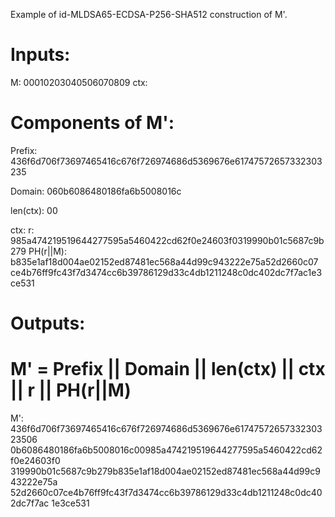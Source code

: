 Example of id-MLDSA65-ECDSA-P256-SHA512 construction of M'.

# Inputs:

M: 00010203040506070809
ctx: <empty>

# Components of M':

Prefix:
436f6d706f73697465416c676f726974686d5369676e61747572657332303235

Domain: 060b6086480186fa6b5008016c

len(ctx): 00

ctx: <empty>
r: 985a474219519644277595a5460422cd62f0e24603f0319990b01c5687c9b279
PH(r||M): b835e1af18d004ae02152ed87481ec568a44d99c943222e75a52d2660c07
ce4b76ff9fc43f7d3474cc6b39786129d33c4db1211248c0dc402dc7f7ac1e3ce531


# Outputs:
# M' = Prefix || Domain || len(ctx) || ctx || r || PH(r||M)

M': 436f6d706f73697465416c676f726974686d5369676e6174757265733230323506
0b6086480186fa6b5008016c00985a474219519644277595a5460422cd62f0e24603f0
319990b01c5687c9b279b835e1af18d004ae02152ed87481ec568a44d99c943222e75a
52d2660c07ce4b76ff9fc43f7d3474cc6b39786129d33c4db1211248c0dc402dc7f7ac
1e3ce531

